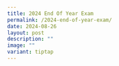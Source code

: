```yaml
---
title: 2024 End Of Year Exam
permalink: /2024-end-of-year-exam/
date: 2024-08-26
layout: post
description: ""
image: ""
variant: tiptap
---
```

